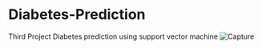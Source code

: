 # Diabetes-Prediction
Third Project  Diabetes prediction using support vector machine 
![Capture](https://user-images.githubusercontent.com/100555105/231661872-5b859314-faf3-48ec-bcfd-c0489da630da.PNG)
